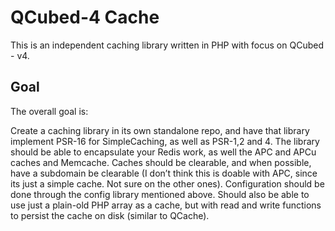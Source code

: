 # QCubed-4 Cache
This is an independent caching library written in PHP with focus on QCubed - v4. 

## Goal

The overall goal is: 

Create a caching library in its own standalone repo, and have that library implement PSR-16 for SimpleCaching, as well as PSR-1,2 and 4. The library should be able to encapsulate your Redis work, as well the APC and APCu caches and Memcache. Caches should be clearable, and when possible, have a subdomain be clearable (I don’t think this is doable with APC, since its just a simple cache. Not sure on the other ones). Configuration should be done through the config library mentioned above. Should also be able to use just a plain-old PHP array as a cache, but with read and write functions to persist the cache on disk (similar to QCache).


